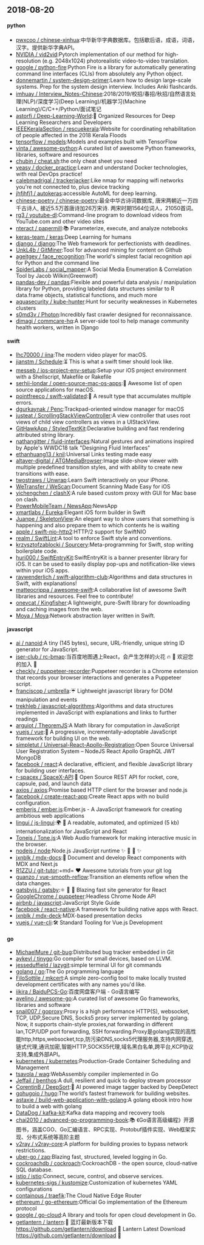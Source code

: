 ## 2018-08-20

#### python
* [pwxcoo / chinese-xinhua](https://github.com/pwxcoo/chinese-xinhua):中华新华字典数据库。包括歇后语，成语，词语，汉字。提供新华字典API。
* [NVIDIA / vid2vid](https://github.com/NVIDIA/vid2vid):Pytorch implementation of our method for high-resolution (e.g. 2048x1024) photorealistic video-to-video translation.
* [google / python-fire](https://github.com/google/python-fire):Python Fire is a library for automatically generating command line interfaces (CLIs) from absolutely any Python object.
* [donnemartin / system-design-primer](https://github.com/donnemartin/system-design-primer):Learn how to design large-scale systems. Prep for the system design interview. Includes Anki flashcards.
* [imhuay / Interview_Notes-Chinese](https://github.com/imhuay/Interview_Notes-Chinese):2018/2019/校招/春招/秋招/自然语言处理(NLP)/深度学习(Deep Learning)/机器学习(Machine Learning)/C/C++/Python/面试笔记
* [astorfi / Deep-Learning-World](https://github.com/astorfi/Deep-Learning-World):📡
Organized Resources for Deep Learning Researchers and Developers
* [IEEEKeralaSection / rescuekerala](https://github.com/IEEEKeralaSection/rescuekerala):Website for coordinating rehabilitation of people affected in the 2018 Kerala Floods
* [tensorflow / models](https://github.com/tensorflow/models):Models and examples built with TensorFlow
* [vinta / awesome-python](https://github.com/vinta/awesome-python):A curated list of awesome Python frameworks, libraries, software and resources
* [chubin / cheat.sh](https://github.com/chubin/cheat.sh):the only cheat sheet you need
* [yeasy / docker_practice](https://github.com/yeasy/docker_practice):Learn and understand Docker technologies, with real DevOps practice!
* [calebmadrigal / trackerjacker](https://github.com/calebmadrigal/trackerjacker):Like nmap for mapping wifi networks you're not connected to, plus device tracking
* [jhfjhfj1 / autokeras](https://github.com/jhfjhfj1/autokeras):accessible AutoML for deep learning.
* [chinese-poetry / chinese-poetry](https://github.com/chinese-poetry/chinese-poetry):最全中华古诗词数据库, 唐宋两朝近一万四千古诗人, 接近5.5万首唐诗加26万宋诗. 两宋时期1564位词人，21050首词。
* [rg3 / youtube-dl](https://github.com/rg3/youtube-dl):Command-line program to download videos from YouTube.com and other video sites
* [nteract / papermill](https://github.com/nteract/papermill):📚
Parameterize, execute, and analyze notebooks
* [keras-team / keras](https://github.com/keras-team/keras):Deep Learning for humans
* [django / django](https://github.com/django/django):The Web framework for perfectionists with deadlines.
* [UnkL4b / GitMiner](https://github.com/UnkL4b/GitMiner):Tool for advanced mining for content on Github
* [ageitgey / face_recognition](https://github.com/ageitgey/face_recognition):The world's simplest facial recognition api for Python and the command line
* [SpiderLabs / social_mapper](https://github.com/SpiderLabs/social_mapper):A Social Media Enumeration & Correlation Tool by Jacob Wilkin(Greenwolf)
* [pandas-dev / pandas](https://github.com/pandas-dev/pandas):Flexible and powerful data analysis / manipulation library for Python, providing labeled data structures similar to R data.frame objects, statistical functions, and much more
* [aquasecurity / kube-hunter](https://github.com/aquasecurity/kube-hunter):Hunt for security weaknesses in Kubernetes clusters
* [s0md3v / Photon](https://github.com/s0md3v/Photon):Incredibly fast crawler designed for reconnaissance.
* [dimagi / commcare-hq](https://github.com/dimagi/commcare-hq):A server-side tool to help manage community health workers, written in Django

#### swift
* [lhc70000 / iina](https://github.com/lhc70000/iina):The modern video player for macOS.
* [jianstm / Schedule](https://github.com/jianstm/Schedule):⏳
This is what a swift timer should look like.
* [messeb / ios-project-env-setup](https://github.com/messeb/ios-project-env-setup):Setup your iOS project environment with a Shellscript, Makefile or Rakefile
* [serhii-londar / open-source-mac-os-apps](https://github.com/serhii-londar/open-source-mac-os-apps):🚀
Awesome list of open source applications for macOS.
* [pointfreeco / swift-validated](https://github.com/pointfreeco/swift-validated):🛂
A result type that accumulates multiple errors.
* [dgurkaynak / Penc](https://github.com/dgurkaynak/Penc):Trackpad-oriented window manager for macOS
* [justeat / ScrollingStackViewController](https://github.com/justeat/ScrollingStackViewController):A view controller that uses root views of child view controllers as views in a UIStackView.
* [GitHawkApp / StyledTextKit](https://github.com/GitHawkApp/StyledTextKit):Declarative building and fast rendering attributed string library.
* [nathangitter / fluid-interfaces](https://github.com/nathangitter/fluid-interfaces):Natural gestures and animations inspired by Apple's WWDC18 talk "Designing Fluid Interfaces"
* [ethanhuang13 / knil](https://github.com/ethanhuang13/knil):Universal Links testing made easy
* [altayer-digital / ATGMediaBrowser](https://github.com/altayer-digital/ATGMediaBrowser):Image slide-show viewer with multiple predefined transition styles, and with ability to create new transitions with ease.
* [twostraws / Unwrap](https://github.com/twostraws/Unwrap):Learn Swift interactively on your iPhone.
* [WeTransfer / WeScan](https://github.com/WeTransfer/WeScan):Document Scanning Made Easy for iOS
* [yichengchen / clashX](https://github.com/yichengchen/clashX):A rule based custom proxy with GUI for Mac base on clash.
* [PowerMobileTeam / NewsApp](https://github.com/PowerMobileTeam/NewsApp):NewsApp
* [xmartlabs / Eureka](https://github.com/xmartlabs/Eureka):Elegant iOS form builder in Swift
* [Juanpe / SkeletonView](https://github.com/Juanpe/SkeletonView):An elegant way to show users that something is happening and also prepare them to which contents he is waiting
* [apple / swift-nio-http2](https://github.com/apple/swift-nio-http2):HTTP/2 support for SwiftNIO
* [realm / SwiftLint](https://github.com/realm/SwiftLint):A tool to enforce Swift style and conventions.
* [krzysztofzablocki / Sourcery](https://github.com/krzysztofzablocki/Sourcery):Meta-programming for Swift, stop writing boilerplate code.
* [huri000 / SwiftEntryKit](https://github.com/huri000/SwiftEntryKit):SwiftEntryKit is a banner presenter library for iOS. It can be used to easily display pop-ups and notification-like views within your iOS apps.
* [raywenderlich / swift-algorithm-club](https://github.com/raywenderlich/swift-algorithm-club):Algorithms and data structures in Swift, with explanations!
* [matteocrippa / awesome-swift](https://github.com/matteocrippa/awesome-swift):A collaborative list of awesome Swift libraries and resources. Feel free to contribute!
* [onevcat / Kingfisher](https://github.com/onevcat/Kingfisher):A lightweight, pure-Swift library for downloading and caching images from the web.
* [Moya / Moya](https://github.com/Moya/Moya):Network abstraction layer written in Swift.

#### javascript
* [ai / nanoid](https://github.com/ai/nanoid):A tiny (145 bytes), secure, URL-friendly, unique string ID generator for JavaScript.
* [jser-club / rc-bmap](https://github.com/jser-club/rc-bmap):当百度地图遇上React，会产生怎样的火花
🔥
🎉
欢迎您的加入
🎉
* [checkly / puppeteer-recorder](https://github.com/checkly/puppeteer-recorder):Puppeteer recorder is a Chrome extension that records your browser interactions and generates a Puppeteer script.
* [franciscop / umbrella](https://github.com/franciscop/umbrella):☔️
Lightweight javascript library for DOM manipulation and events
* [trekhleb / javascript-algorithms](https://github.com/trekhleb/javascript-algorithms):Algorithms and data structures implemented in JavaScript with explanations and links to further readings
* [arguiot / TheoremJS](https://github.com/arguiot/TheoremJS):A Math library for computation in JavaScript
* [vuejs / vue](https://github.com/vuejs/vue):🖖
A progressive, incrementally-adoptable JavaScript framework for building UI on the web.
* [simpletut / Universal-React-Apollo-Registration](https://github.com/simpletut/Universal-React-Apollo-Registration):Open Source Universal User Registration System – NodeJS React Apollo GraphQL JWT MongoDB
* [facebook / react](https://github.com/facebook/react):A declarative, efficient, and flexible JavaScript library for building user interfaces.
* [r-spacex / SpaceX-API](https://github.com/r-spacex/SpaceX-API):🚀
Open Source REST API for rocket, core, capsule, pad, and launch data
* [axios / axios](https://github.com/axios/axios):Promise based HTTP client for the browser and node.js
* [facebook / create-react-app](https://github.com/facebook/create-react-app):Create React apps with no build configuration.
* [emberjs / ember.js](https://github.com/emberjs/ember.js):Ember.js - A JavaScript framework for creating ambitious web applications
* [lingui / js-lingui](https://github.com/lingui/js-lingui):🌍
📖
A readable, automated, and optimized (5 kb) internationalization for JavaScript and React
* [Tonejs / Tone.js](https://github.com/Tonejs/Tone.js):A Web Audio framework for making interactive music in the browser.
* [nodejs / node](https://github.com/nodejs/node):Node.js JavaScript runtime
✨
🐢
🚀
✨
* [jxnblk / mdx-docs](https://github.com/jxnblk/mdx-docs):📝
Document and develop React components with MDX and Next.js
* [R1ZZU / git-tutor](https://github.com/R1ZZU/git-tutor):+md=
❤️
Awesome tutorials from your git log
* [guanzo / vue-smooth-reflow](https://github.com/guanzo/vue-smooth-reflow):Transition an elements reflow when the data changes.
* [gatsbyjs / gatsby](https://github.com/gatsbyjs/gatsby):⚛️
📄
🚀
Blazing fast site generator for React
* [GoogleChrome / puppeteer](https://github.com/GoogleChrome/puppeteer):Headless Chrome Node API
* [airbnb / javascript](https://github.com/airbnb/javascript):JavaScript Style Guide
* [facebook / react-native](https://github.com/facebook/react-native):A framework for building native apps with React.
* [jxnblk / mdx-deck](https://github.com/jxnblk/mdx-deck):MDX-based presentation decks
* [vuejs / vue-cli](https://github.com/vuejs/vue-cli):🛠️
Standard Tooling for Vue.js Development

#### go
* [MichaelMure / git-bug](https://github.com/MichaelMure/git-bug):Distributed bug tracker embedded in Git
* [aykevl / tinygo](https://github.com/aykevl/tinygo):Go compiler for small devices, based on LLVM.
* [jesseduffield / lazygit](https://github.com/jesseduffield/lazygit):simple terminal UI for git commands
* [golang / go](https://github.com/golang/go):The Go programming language
* [FiloSottile / mkcert](https://github.com/FiloSottile/mkcert):A simple zero-config tool to make locally trusted development certificates with any names you'd like.
* [iikira / BaiduPCS-Go](https://github.com/iikira/BaiduPCS-Go):百度网盘客户端 - Go语言编写
* [avelino / awesome-go](https://github.com/avelino/awesome-go):A curated list of awesome Go frameworks, libraries and software
* [snail007 / goproxy](https://github.com/snail007/goproxy):Proxy is a high performance HTTP(S), websocket, TCP, UDP,Secure DNS, Socks5 proxy server implemented by golang. Now, it supports chain-style proxies,nat forwarding in different lan,TCP/UDP port forwarding, SSH forwarding.Proxy是golang实现的高性能http,https,websocket,tcp,防污染DNS,socks5代理服务器,支持内网穿透,链式代理,通讯加密,智能HTTP,SOCKS5代理,域名黑白名单,跨平台,KCP协议支持,集成外部API。
* [kubernetes / kubernetes](https://github.com/kubernetes/kubernetes):Production-Grade Container Scheduling and Management
* [tsavola / wag](https://github.com/tsavola/wag):WebAssembly compiler implemented in Go
* [Jeffail / benthos](https://github.com/Jeffail/benthos):A dull, resilient and quick to deploy stream processor
* [CorentinB / DeepSort](https://github.com/CorentinB/DeepSort):🧠 AI powered image tagger backed by DeepDetect
* [gohugoio / hugo](https://github.com/gohugoio/hugo):The world’s fastest framework for building websites.
* [astaxie / build-web-application-with-golang](https://github.com/astaxie/build-web-application-with-golang):A golang ebook intro how to build a web with golang
* [DataDog / kafka-kit](https://github.com/DataDog/kafka-kit):Kafka data mapping and recovery tools
* [chai2010 / advanced-go-programming-book](https://github.com/chai2010/advanced-go-programming-book):📚
《Go语言高级编程》开源图书，涵盖CGO、Go汇编语言、RPC实现、Protobuf插件实现、Web框架实现、分布式系统等高阶主题
* [v2ray / v2ray-core](https://github.com/v2ray/v2ray-core):A platform for building proxies to bypass network restrictions.
* [uber-go / zap](https://github.com/uber-go/zap):Blazing fast, structured, leveled logging in Go.
* [cockroachdb / cockroach](https://github.com/cockroachdb/cockroach):CockroachDB - the open source, cloud-native SQL database.
* [istio / istio](https://github.com/istio/istio):Connect, secure, control, and observe services.
* [kubernetes-sigs / kustomize](https://github.com/kubernetes-sigs/kustomize):Customization of kubernetes YAML configurations
* [containous / traefik](https://github.com/containous/traefik):The Cloud Native Edge Router
* [ethereum / go-ethereum](https://github.com/ethereum/go-ethereum):Official Go implementation of the Ethereum protocol
* [google / go-cloud](https://github.com/google/go-cloud):A library and tools for open cloud development in Go.
* [getlantern / lantern](https://github.com/getlantern/lantern):🔴
蓝灯最新版本下载 https://github.com/getlantern/download
🔴
Lantern Latest Download https://github.com/getlantern/download
🔴
